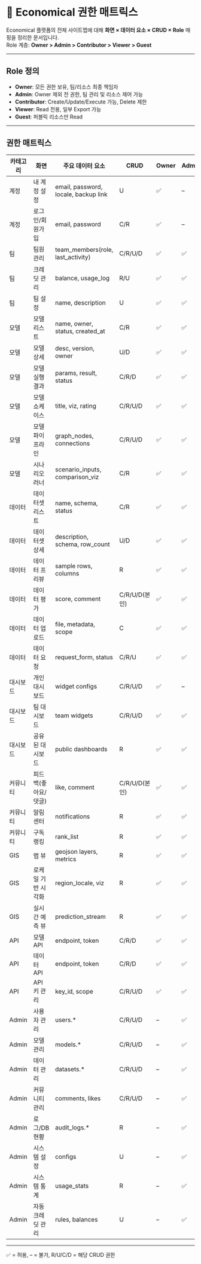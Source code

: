 # 📑 Economical 권한 매트릭스

Economical 플랫폼의 전체 사이트맵에 대해 **화면 × 데이터 요소 × CRUD × Role** 매핑을 정리한 문서입니다.  
Role 계층: **Owner > Admin > Contributor > Viewer > Guest**

---

## Role 정의

- **Owner**: 모든 권한 보유, 팀/리소스 최종 책임자
- **Admin**: Owner 제외 전 권한, 팀 관리 및 리소스 제어 가능
- **Contributor**: Create/Update/Execute 가능, Delete 제한
- **Viewer**: Read 전용, 일부 Export 가능
- **Guest**: 퍼블릭 리소스만 Read

---

## 권한 매트릭스

| 카테고리 | 화면 | 주요 데이터 요소 | CRUD | Owner | Admin | Contributor | Viewer | Guest |
|----------|------|-----------------|------|-------|-------|-------------|--------|-------|
| 계정 | 내 계정 설정 | email, password, locale, backup link | U | ✅ | – | – | – | – |
| 계정 | 로그인/회원가입 | email, password | C/R | ✅ | – | – | – | – |
| 팀 | 팀원 관리 | team_members(role, last_activity) | C/R/U/D | ✅ | ✅ | – | R | – |
| 팀 | 크레딧 관리 | balance, usage_log | R/U | ✅ | ✅ | – | R | – |
| 팀 | 팀 설정 | name, description | U | ✅ | ✅ | – | – | – |
| 모델 | 모델 리스트 | name, owner, status, created_at | C/R | ✅ | ✅ | ✅ | R | Public only |
| 모델 | 모델 상세 | desc, version, owner | U/D | ✅ | ✅ | U | R | – |
| 모델 | 모델 실행 결과 | params, result, status | C/R/D | ✅ | ✅ | C/R | R | – |
| 모델 | 모델 쇼케이스 | title, viz, rating | C/R/U/D | ✅ | ✅ | C/U | R | R |
| 모델 | 모델 파이프라인 | graph_nodes, connections | C/R/U/D | ✅ | ✅ | C/U | R | – |
| 모델 | 시나리오 러너 | scenario_inputs, comparison_viz | C/R | ✅ | ✅ | C/R | R | – |
| 데이터 | 데이터셋 리스트 | name, schema, status | C/R | ✅ | ✅ | C/R | R | Public only |
| 데이터 | 데이터셋 상세 | description, schema, row_count | U/D | ✅ | ✅ | U | R | – |
| 데이터 | 데이터 프리뷰 | sample rows, columns | R | ✅ | ✅ | C | R | – |
| 데이터 | 데이터 평가 | score, comment | C/R/U/D(본인) | ✅ | ✅ | C/U | R | R |
| 데이터 | 데이터 업로드 | file, metadata, scope | C | ✅ | ✅ | C | – | – |
| 데이터 | 데이터 요청 | request_form, status | C/R/U | ✅ | ✅ | C | R | – |
| 대시보드 | 개인 대시보드 | widget configs | C/R/U/D | ✅ | – | C/U | R | – |
| 대시보드 | 팀 대시보드 | team widgets | C/R/U/D | ✅ | ✅ | C/U | R | – |
| 대시보드 | 공유된 대시보드 | public dashboards | R | ✅ | ✅ | ✅ | R | R |
| 커뮤니티 | 피드백(좋아요/댓글) | like, comment | C/R/U/D(본인) | ✅ | ✅ | C/U | R | R |
| 커뮤니티 | 알림센터 | notifications | R | ✅ | ✅ | C | R | – |
| 커뮤니티 | 구독 랭킹 | rank_list | R | ✅ | ✅ | ✅ | R | R |
| GIS | 맵 뷰 | geojson layers, metrics | R | ✅ | ✅ | C | R | – |
| GIS | 로케일 기반 시각화 | region_locale, viz | R | ✅ | ✅ | C | R | – |
| GIS | 실시간 예측 뷰 | prediction_stream | R | ✅ | ✅ | C | R | – |
| API | 모델 API | endpoint, token | C/R/D | ✅ | ✅ | – | – | – |
| API | 데이터 API | endpoint, token | C/R/D | ✅ | ✅ | – | – | – |
| API | API 키 관리 | key_id, scope | C/R/U/D | ✅ | ✅ | – | – | – |
| Admin | 사용자 관리 | users.* | C/R/U/D | – | ✅ | – | – | – |
| Admin | 모델 관리 | models.* | C/R/U/D | – | ✅ | – | – | – |
| Admin | 데이터 관리 | datasets.* | C/R/U/D | – | ✅ | – | – | – |
| Admin | 커뮤니티 관리 | comments, likes | C/R/U/D | – | ✅ | – | – | – |
| Admin | 로그/DB 현황 | audit_logs.* | R | – | ✅ | – | – | – |
| Admin | 시스템 설정 | configs | U | – | ✅ | – | – | – |
| Admin | 시스템 통계 | usage_stats | R | – | ✅ | – | – | – |
| Admin | 자동 크레딧 관리 | rules, balances | U | – | ✅ | – | – | – |

---

✅ = 허용, – = 불가, R/U/C/D = 해당 CRUD 권한
